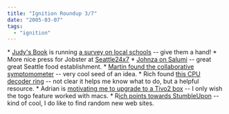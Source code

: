 ```yaml
---
title: "Ignition Roundup 3/7"
date: "2005-03-07"
tags: 
  - "ignition"
---
```


\* [Judy's Book](http://www.judysbook.com) is running [a survey on local schools](http://www.judysbook.com/survey4) -- give them a hand! \* More nice press for Jobster at [Seattle24x7](http://www.seattle24x7.com/up/up.htm) \* [Johnza on Salumi](http://www.zagula.com/food_and_wine/2005/03/04/salumi_wheres_the_beef.html) -- great great Seattle food establishment. \* [Martin found the collaborative symptomometer](http://www.martinandalex.com/blog/archives/2005/03/the_collaborati.html) -- very cool seed of an idea. \* Rich found [this CPU decoder ring](http://www.tongfamily.com/guide/pcs/2005/03/03/cpu_decoder_ring.html) -- not clear it helps me know what to do, but a helpful resource. \* Adrian is [motivating me to upgrade to a Tivo2 box](http://www.geekfishing.net//2005/03/03/tivo_to_pc_transfer.html) -- I only wish the togo feature worked with macs. \* R[ich points towards StumbleUpon](http://www.tongfamily.com/guide/internet/2005/02/28/stumbleupon.html) -- kind of cool, I do like to find random new web sites.
